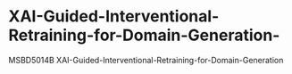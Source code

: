 # XAI-Guided-Interventional-Retraining-for-Domain-Generation-
MSBD5014B XAI-Guided-Interventional-Retraining-for-Domain-Generation
